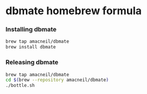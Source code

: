 # dbmate homebrew formula

### Installing dbmate

```sh
brew tap amacneil/dbmate
brew install dbmate
```

### Releasing dbmate

```sh
brew tap amacneil/dbmate
cd $(brew --repository amacneil/dbmate)
./bottle.sh
```
